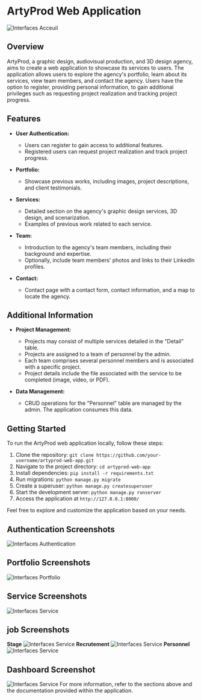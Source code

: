 # ArtyProd Web Application
 ![Interfaces Acceuil](https://res.cloudinary.com/dkrfmqbj1/image/upload/v1699703187/Artyprod/g66ojzncm9hdr1yufddb.png)
## Overview

ArtyProd, a graphic design, audiovisual production, and 3D design agency, aims to create a web application to showcase its services to users. The application allows users to explore the agency's portfolio, learn about its services, view team members, and contact the agency. Users have the option to register, providing personal information, to gain additional privileges such as requesting project realization and tracking project progress.

## Features

- **User Authentication:**
  - Users can register to gain access to additional features.
  - Registered users can request project realization and track project progress.

- **Portfolio:**
  - Showcase previous works, including images, project descriptions, and client testimonials.

- **Services:**
  - Detailed section on the agency's graphic design services, 3D design, and scenarization.
  - Examples of previous work related to each service.

- **Team:**
  - Introduction to the agency's team members, including their background and expertise.
  - Optionally, include team members' photos and links to their LinkedIn profiles.

- **Contact:**
  - Contact page with a contact form, contact information, and a map to locate the agency.
## Additional Information

- **Project Management:**
  - Projects may consist of multiple services detailed in the "Detail" table.
  - Projects are assigned to a team of personnel by the admin.
  - Each team comprises several personnel members and is associated with a specific project.
  - Project details include the file associated with the service to be completed (image, video, or PDF).

- **Data Management:**
  - CRUD operations for the "Personnel" table are managed by the admin. The application consumes this data.

## Getting Started

To run the ArtyProd web application locally, follow these steps:

1. Clone the repository: `git clone https://github.com/your-username/artyprod-web-app.git`
2. Navigate to the project directory: `cd artyprod-web-app`
3. Install dependencies: `pip install -r requirements.txt`
4. Run migrations: `python manage.py migrate`
5. Create a superuser: `python manage.py createsuperuser`
6. Start the development server: `python manage.py runserver`
7. Access the application at `http://127.0.0.1:8000/`

Feel free to explore and customize the application based on your needs.

## Authentication Screenshots
 ![Interfaces Authentication](https://res.cloudinary.com/dkrfmqbj1/image/upload/v1699702826/Artyprod/umymgbnnt3hrj1sqdjgt.png)
## Portfolio Screenshots
 ![Interfaces Portfolio](https://res.cloudinary.com/dkrfmqbj1/image/upload/v1699737842/Artyprod/t8crlrj5ic4q4ujg1pzt.png) 
## Service Screenshots
 ![Interfaces Service](https://res.cloudinary.com/dkrfmqbj1/image/upload/v1699737961/Artyprod/c1zcbu2plcctytkzey1v.png) 
## job Screenshots
   **Stage**
![Interfaces Service](https://res.cloudinary.com/dkrfmqbj1/image/upload/v1699704857/Artyprod/nx1w6stloalmejguo3ej.jpg) 
   **Recrutement**
![Interfaces Service](https://res.cloudinary.com/dkrfmqbj1/image/upload/v1699705050/Artyprod/x2j8eqdwljqe4tast6em.jpg) 
   **Personnel**
![Interfaces Service](https://res.cloudinary.com/dkrfmqbj1/image/upload/v1699705243/Artyprod/bhl4ggeujc1d94rwdfq8.jpg) 
## Dashboard Screenshot
![Interfaces Service](https://res.cloudinary.com/dkrfmqbj1/image/upload/v1699705944/Artyprod/hn9a47uvtzl64jpralsi.png) 
For more information, refer to the sections above and the documentation provided within the application.
